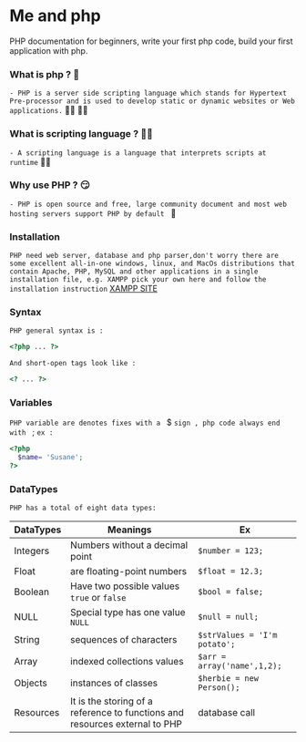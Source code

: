 # Me and php
PHP documentation for beginners, write your first php code, build your first application with php.

### What is php ? 🤔

`- PHP is a server side scripting language which stands for Hypertext Pre-processor and is used to develop static or dynamic websites or Web applications.` 👨‍💻  👩‍💻

### What is scripting language ? 🕵️‍♂️

`- A scripting language is a language that interprets scripts at runtime`  👨‍🏫

### Why use PHP ? 😏

`- PHP is open source and free, large community document and most web hosting servers support PHP by default ` 🤗

### Installation

`PHP need web server, database and php parser,don't worry there are some excellent all-in-one windows, linux, and MacOs distributions that contain Apache, PHP, MySQL and other applications in a single installation file, e.g. XAMPP pick your own here and follow the installation instruction` [XAMPP SITE](https://www.apachefriends.org/fr/index.html)

### Syntax
`PHP general syntax is :`
```php
<?php ... ?>
```
`And short-open tags look like :`
```php
<? ... ?>
```

### Variables
`PHP variable are denotes fixes with a ` $ `sign , php code always end with ` ; `ex :` 
```php
<?php
  $name= 'Susane';
?>
```

### DataTypes
`PHP has a total of eight data types:`

DataTypes  | Meanings | Ex
------------ | ------------- | -------------
Integers | Numbers without a decimal point | `$number = 123;`
Float | are floating-point numbers | `$float = 12.3;`
Boolean | Have two possible values `true` or `false` | `$bool = false;`
NULL |Special type has one value `NULL` | `$null = null;`
String | sequences of characters | `$strValues = 'I'm potato';`
Array | indexed collections values | `$arr = array('name',1,2);`
Objects | instances of classes | `$herbie = new Person();`
Resources | It is the storing of a reference to functions and resources external to PHP | database call
